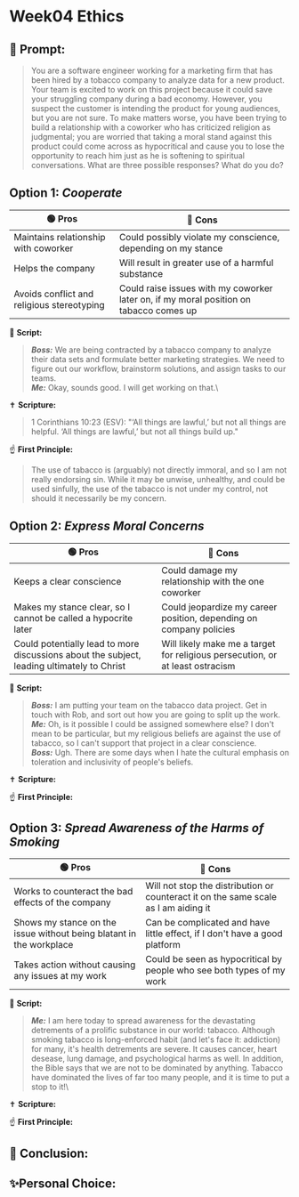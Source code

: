 # Week04 Ethics
## 🤔 Prompt:
> You are a software engineer working for a marketing firm that has been hired by a tobacco company to analyze data for a new product. Your team is excited to work on this project because it could save your struggling company during a bad economy. However, you suspect the customer is intending the product for young audiences, but you are not sure. To make matters worse, you have been trying to build a relationship with a coworker who has criticized religion as judgmental; you are worried that taking a moral stand against this product could come across as hypocritical and cause you to lose the opportunity to reach him just as he is softening to spiritual conversations. What are three possible responses? What do you do?

## Option 1: _Cooperate_

| 🟢 Pros      | 🔴 Cons       |
| ------------- | ------------- |
| Maintains relationship with coworker | Could possibly violate my conscience, depending on my stance |
| Helps the company | Will result in greater use of a harmful substance |
| Avoids conflict and religious stereotyping | Could raise issues with my coworker later on, if my moral position on tabacco comes up |


📜 __Script:__
> ___Boss:___ We are being contracted by a tabacco company to analyze their data sets and formulate better marketing strategies. We need to figure out our workflow, brainstorm solutions, and assign tasks to our teams.\
> ___Me:___ Okay, sounds good. I will get working on that.\

✝ __Scripture:__
> 1 Corinthians 10:23 (ESV): "‘All things are lawful,’ but not all things are helpful. ‘All things are lawful,’ but not all things build up."

☝ __First Principle:__
> The use of tabacco is (arguably) not directly immoral, and so I am not really endorsing sin. While it may be unwise, unhealthy, and could be used sinfully, the use of the tabacco is not under my control, not should it necessarily be my concern.

## Option 2: _Express Moral Concerns_

| 🟢 Pros      | 🔴 Cons       |
| ------------- | ------------- |
| Keeps a clear conscience | Could damage my relationship with the one coworker |
| Makes my stance clear, so I cannot be called a hypocrite later | Could jeopardize my career position, depending on company policies |
| Could potentially lead to more discussions about the subject, leading ultimately to Christ | Will likely make me a target for religious persecution, or at least ostracism |

📜 __Script:__
> ___Boss:___ I am putting your team on the tabacco data project. Get in touch with Rob, and sort out how you are going to split up the work.\
> ___Me:___ Oh, is it possible I could be assigned somewhere else? I don't mean to be particular, but my religious beliefs are against the use of tabacco, so I can't support that project in a clear conscience.\
> ___Boss:___ Ugh. There are some days when I hate the cultural emphasis on toleration and inclusivity of people's beliefs.

✝ __Scripture:__
> 

☝ __First Principle:__
> 

## Option 3: _Spread Awareness of the Harms of Smoking_

| 🟢 Pros      | 🔴 Cons       |
| ------------- | ------------- |
| Works to counteract the bad effects of the company | Will not stop the distribution or counteract it on the same scale as I am aiding it |
| Shows my stance on the issue without being blatant in the workplace | Can be complicated and have little effect, if I don't have a good platform |
| Takes action without causing any issues at my work | Could be seen as hypocritical by people who see both types of my work |

📜 __Script:__
> ___Me:___ I am here today to spread awareness for the devastating detrements of a prolific substance in our world: tabacco. Although smoking tabacco is long-enforced habit (and let's face it: addiction) for many, it's health detrements are severe. It causes cancer, heart desease, lung damage, and psychological harms as well. In addition, the Bible says that we are not to be dominated by anything. Tabacco have dominated the lives of far too many people, and it is time to put a stop to it!\

✝ __Scripture:__
> 

☝ __First Principle:__
> 

## 🏁 Conclusion:
> 

## ✨Personal Choice:
> 